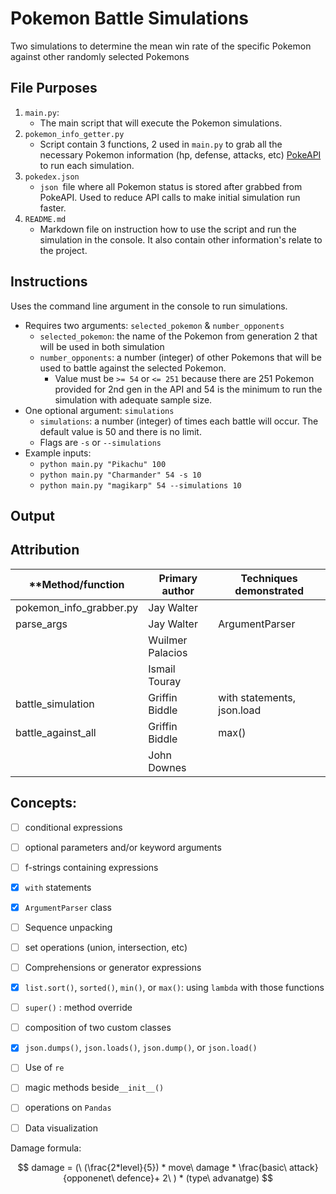 ﻿# Pokemon Battle Simulations

Two simulations to determine the mean win rate of the specific Pokemon against other randomly selected Pokemons

## File Purposes

1. `main.py`:
   - The main script that will execute the Pokemon simulations. 
2. `pokemon_info_getter.py`
   - Script contain 3 functions, 2 used in `main.py` to grab all the necessary Pokemon information (hp, defense, attacks, etc) [PokeAPI](https://pokeapi.co/) to run each simulation.
3. `pokedex.json`
   - `json `file where all Pokemon status is stored after grabbed from PokeAPI. Used to reduce API calls to make initial simulation run faster. 
4. `README.md`
   - Markdown file on instruction how to use the script and run the simulation in the console. It also contain other information's relate to the project.

## Instructions

Uses the command line argument in the console to run simulations.

- Requires two arguments: `selected_pokemon` & `number_opponents`
  - `selected_pokemon`: the name of the Pokemon from generation 2 that will be used in both simulation
  - `number_opponents`: a number (integer) of other Pokemons that will be used to battle against the selected Pokemon. 
    - Value must be `>= 54` or `<= 251` because there are 251 Pokemon provided for 2nd gen in the API and 54 is the minimum to run the simulation with adequate sample size. 
- One optional argument: `simulations`
  - `simulations`: a number (integer) of times each battle will occur. The default value is 50 and there is no limit. 
  - Flags are `-s` or `--simulations`
- Example inputs:
  -  `python main.py "Pikachu" 100`
  -  `python main.py "Charmander" 54 -s 10`
  -  `python main.py "magikarp" 54 --simulations 10`

## Output

## Attribution

| **Method/function                                    | **Primary author** | **Techniques demonstrated** |
| ---------------------------------------------------- | ------------------ | --------------------------- |
| pokemon_info_grabber.py                              | Jay Walter         |                             |
| parse_args                                           | Jay Walter         | ArgumentParser              |
|                                                      | Wuilmer Palacios   |                             |
|                                                      | Ismail Touray      |                             |
| battle_simulation                                    | Griffin Biddle     | with statements, json.load  |
| battle_against_all                                   | Griffin Biddle     | max()                       |
|                                                      | John Downes        |                             |

## Concepts:

- [ ] conditional expressions
- [ ] optional parameters and/or keyword arguments
- [ ] f-strings containing expressions
- [x] `with` statements
- [x] `ArgumentParser` class
- [ ] Sequence unpacking
- [ ] set operations (union, intersection, etc)
- [ ] Comprehensions or generator expressions
- [x] `list.sort()`, `sorted()`, `min()`, or `max()`: using `lambda` with those functions
- [ ] `super()` : method override
- [ ] composition of two custom classes
- [x]  `json.dumps()`, `json.loads()`, `json.dump()`, or `json.load()`
- [ ] Use of `re`
- [ ] magic methods beside`__init__()`
- [ ] operations on `Pandas` 
- [ ] Data visualization



Damage formula:


$$
damage = (\ (\frac{2*level}{5}) * move\ damage * \frac{basic\ attack}{opponenet\ defence}+ 2\ ) * (type\ advanatge)
$$
